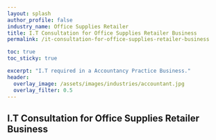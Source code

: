 ```yaml
---
layout: splash 
author_profile: false 
industry_name: Office Supplies Retailer
title: I.T Consultation for Office Supplies Retailer Business
permalink: /it-consultation-for-office-supplies-retailer-business

toc: true
toc_sticky: true

excerpt: "I.T required in a Accountancy Practice Business."
header:
  overlay_image: /assets/images/industries/accountant.jpg
  overlay_filter: 0.5 
---
```


## I.T Consultation for Office Supplies Retailer Business